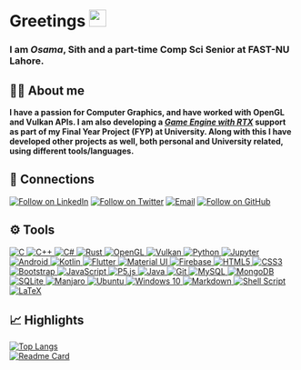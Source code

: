 # Greetings <img src="https://raw.githubusercontent.com/MartinHeinz/MartinHeinz/master/wave.gif" width="30px">
### I am *Osama*, Sith and a part-time Comp Sci Senior at FAST-NU Lahore.

## 🧑‍🦱 About me
**I have a passion for Computer Graphics, and have worked with OpenGL and Vulkan APIs. I am also developing a <a href="https://github.com/saeenyoda/Burraq-Engine"> <b><I>Game Engine with RTX</b></I></a> support as part of my Final Year Project (FYP) at University. Along with this I have developed other projects as well, both personal and University related, using different tools/languages.**

## 🔗 Connections
<p align="left">
  <a href="https://www.linkedin.com/in/msif/"><img title="Follow on LinkedIn" src="https://img.shields.io/badge/LinkedIn-0077B5?style=flat-square&logo=linkedin&logoColor=white"/></a>
  <a href="https://twitter.com/saeenyoda"><img title="Follow on Twitter" src="https://img.shields.io/badge/Twitter-1DA1F2?style=flat-square&logo=twitter&logoColor=white"/></a>
  <a href="mailto:osamaasif07@gmail.com"><img title="Email" src="https://img.shields.io/badge/Gmail-D14836?style=flat-square&logo=gmail&logoColor=white"/></a>
  <a href="https://github.com/saeenyoda"><img title="Follow on GitHub" src="https://img.shields.io/badge/GitHub-100000?style=flat-square&logo=github&logoColor=white"/></a>
</p>

## ⚙️ Tools
<p align="left">
<a href="#">
<img alt="C" src="https://img.shields.io/badge/c%20-%231565C0.svg?&style=for-the-badge&logo=c&logoColor=white"/>
<img alt="C++" src="https://img.shields.io/badge/c++%20-%230D47A1.svg?&style=for-the-badge&logo=c%2B%2B&ogoColor=white"/>
<img alt="C#" src="https://img.shields.io/badge/c%23%20-%23303F9F.svg?&style=for-the-badge&logo=c-sharp&logoColor=white"/>
<img alt="Rust" src="https://img.shields.io/badge/rust%20-%23C62828.svg?&style=for-the-badge&logo=rust&logoColor=white"/>
<img alt="OpenGL" src="https://img.shields.io/badge/opengl API%20-%231565C0.svg?&style=for-the-badge&logo=opengl&logoColor=white"/>
<img alt="Vulkan" src="https://img.shields.io/badge/vulkan api%20-%23C62828.svg?&style=for-the-badge&logo=vulkan&logoColor=white"/>
<img alt="Python" src="https://img.shields.io/badge/python%20-%2314354C.svg?&style=for-the-badge&logo=python&logoColor=white"/>
<img alt="Jupyter" src="https://img.shields.io/badge/Jupyter%20-%23F37626.svg?&style=for-the-badge&logo=Jupyter&logoColor=white" />
<img alt="Android" src="https://img.shields.io/badge/Android-3DDC84?style=for-the-badge&logo=android&logoColor=white" />
<img alt="Kotlin" src="https://img.shields.io/badge/kotlin-%230095D5.svg?&style=for-the-badge&logo=kotlin&logoColor=white"/>
<img alt="Flutter" src="https://img.shields.io/badge/flutter-%234FC3F7.svg?&style=for-the-badge&logo=flutter&logoColor=white"/>
<img alt="Material UI" src="https://img.shields.io/badge/material%20ui%20-%230081CB.svg?&style=for-the-badge&logo=material-ui&logoColor=white"/>
<img alt="Firebase" src="https://img.shields.io/badge/firebase%20-%23F57C00.svg?&style=for-the-badge&logo=firebase&logoColor=white"/>
<img alt="HTML5" src="https://img.shields.io/badge/html5%20-%23E34F26.svg?&style=for-the-badge&logo=html5&logoColor=white"/>
<img alt="CSS3" src="https://img.shields.io/badge/css3%20-%231572B6.svg?&style=for-the-badge&logo=css3&logoColor=white"/>
<img alt="Bootstrap" src="https://img.shields.io/badge/bootstrap%20-%23563D7C.svg?&style=for-the-badge&logo=bootstrap&logoColor=white"/>
<img alt="JavaScript" src="https://img.shields.io/badge/javascript%20-%23323330.svg?&style=for-the-badge&logo=javascript&logoColor=white"/>
<img alt="P5.js" src="https://img.shields.io/badge/p5.js%20-%23323330.svg?&style=for-the-badge&logo=javascript&logoColor=white"/>
<img alt="Java" src="https://img.shields.io/badge/java-%23ED8B00.svg?&style=for-the-badge&logo=java&logoColor=white"/>
<img alt="Git" src="https://img.shields.io/badge/git%20-%23F05033.svg?&style=for-the-badge&logo=git&logoColor=white"/>
<img alt="MySQL" src="https://img.shields.io/badge/mysql-%2326A69A.svg?&style=for-the-badge&logo=mysql&logoColor=white"/>
<img alt="MongoDB" src ="https://img.shields.io/badge/MongoDB-%234ea94b.svg?&style=for-the-badge&logo=mongodb&logoColor=white"/>
<img alt="SQLite" src ="https://img.shields.io/badge/sqlite-%2337474F.svg?&style=for-the-badge&logo=sqlite&logoColor=white"/>
<img alt="Manjaro" src="https://img.shields.io/badge/Manjaro-009688?style=for-the-badge&logo=manjaro&logoColor=white" />
<img alt="Ubuntu" src="https://img.shields.io/badge/Ubuntu-E95420?style=for-the-badge&logo=ubuntu&logoColor=white" />
<img alt="Windows 10" src="https://img.shields.io/badge/Windows-0078D6?style=for-the-badge&logo=windows&logoColor=white" />
<img alt="Markdown" src="https://img.shields.io/badge/markdown-%23000000.svg?&style=for-the-badge&logo=markdown&logoColor=white"/>
<img alt="Shell Script" src="https://img.shields.io/badge/shell_script%20-%23121011.svg?&style=for-the-badge&logo=gnu-bash&logoColor=white"/>
<img alt="LaTeX" src="https://img.shields.io/badge/latex%20-%23008080.svg?&style=for-the-badge&logo=latex&logoColor=white"/>
 </a>
</p>

## 📈 Highlights
[![Top Langs](https://github-readme-stats.vercel.app/api/top-langs/?username=saeenyoda&show_icons=true&count_private=true&hide=javascript,css,html,php,go&langs_count=4&layout=compact&theme=outrun)](https://github.com/saeenyoda)  
[![Readme Card](https://github-readme-stats.vercel.app/api/pin/?username=saeenyoda&repo=Burraq-Engine&theme=outrun)](https://github.com/saeenyoda/Burraq-Engine)  
